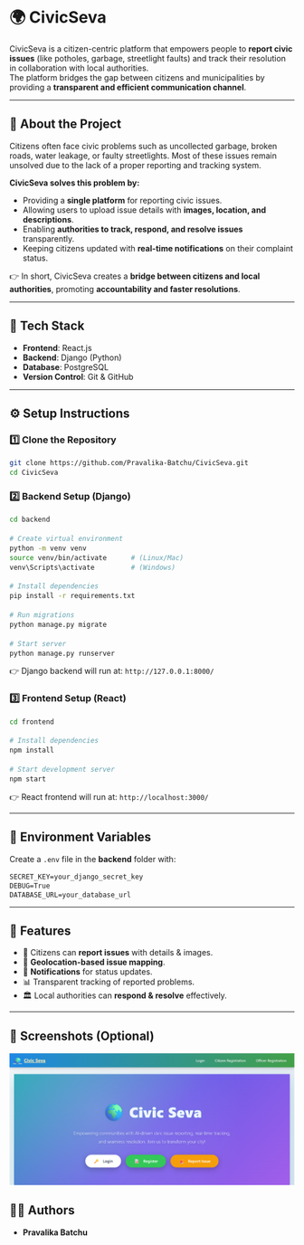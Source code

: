 # 🌍 CivicSeva

CivicSeva is a citizen-centric platform that empowers people to **report civic issues** (like potholes, garbage, streetlight faults) and track their resolution in collaboration with local authorities.  
The platform bridges the gap between citizens and municipalities by providing a **transparent and efficient communication channel**.

---

## 📝 About the Project

Citizens often face civic problems such as uncollected garbage, broken roads, water leakage, or faulty streetlights. Most of these issues remain unsolved due to the lack of a proper reporting and tracking system.  

**CivicSeva solves this problem by:**
- Providing a **single platform** for reporting civic issues.  
- Allowing users to upload issue details with **images, location, and descriptions**.  
- Enabling **authorities to track, respond, and resolve issues** transparently.  
- Keeping citizens updated with **real-time notifications** on their complaint status.  

👉 In short, CivicSeva creates a **bridge between citizens and local authorities**, promoting **accountability and faster resolutions**.

---

## 🚀 Tech Stack

- **Frontend**: React.js  
- **Backend**: Django (Python)  
- **Database**: PostgreSQL
- **Version Control**: Git & GitHub  

---

## ⚙️ Setup Instructions

### 1️⃣ Clone the Repository
```bash
git clone https://github.com/Pravalika-Batchu/CivicSeva.git
cd CivicSeva
```

### 2️⃣ Backend Setup (Django)
```bash
cd backend

# Create virtual environment
python -m venv venv
source venv/bin/activate      # (Linux/Mac)
venv\Scripts\activate         # (Windows)

# Install dependencies
pip install -r requirements.txt

# Run migrations
python manage.py migrate

# Start server
python manage.py runserver
```
👉 Django backend will run at: `http://127.0.0.1:8000/`

### 3️⃣ Frontend Setup (React)
```bash
cd frontend

# Install dependencies
npm install

# Start development server
npm start
```
👉 React frontend will run at: `http://localhost:3000/`

---

## 🔐 Environment Variables

Create a `.env` file in the **backend** folder with:
```
SECRET_KEY=your_django_secret_key
DEBUG=True
DATABASE_URL=your_database_url
```

---

## 📌 Features

- 📝 Citizens can **report issues** with details & images.  
- 📍 **Geolocation-based issue mapping**.  
- 🔔 **Notifications** for status updates.  
- 📊 Transparent tracking of reported problems.  
- 🏛️ Local authorities can **respond & resolve** effectively.  

---

## 📸 Screenshots (Optional)

![Demo logo](/homepage.png)



## 👩‍💻 Authors

- **Pravalika Batchu**  
